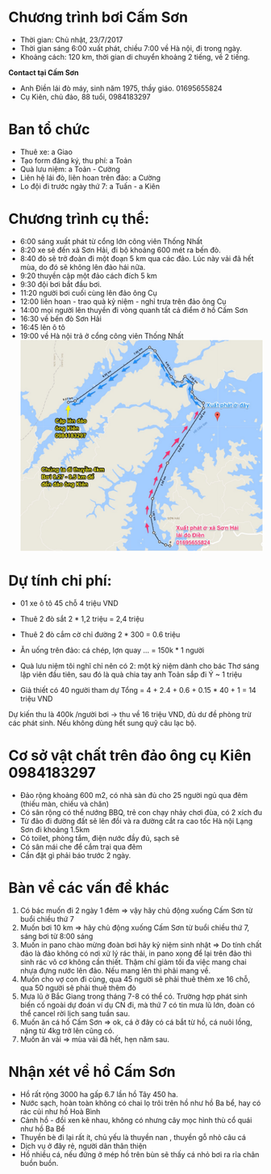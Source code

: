 # Chương trình bơi Cấm Sơn

- Thời gian: Chủ nhật, 23/7/2017
- Thời gian sáng 6:00 xuất phát, chiều 7:00 về Hà nội, đi trong ngày.
- Khoảng cách: 120 km, thời gian di chuyển khoảng 2 tiếng, về 2 tiếng.

**Contact tại Cấm Sơn**

- Anh Điền lái đò máy, sinh năm 1975, thầy giáo. 01695655824
- Cụ Kiên, chủ đảo, 88 tuổi, 0984183297

# Ban tổ chức
- Thuê xe: a Giao
- Tạo form đăng ký, thu phí: a Toản
- Quà lưu niệm: a Toản - Cường
- Liên hệ lái đò, liên hoan trên đảo: a Cường
- Lo đội đi trước ngày thứ 7: a Tuấn - a Kiên

# Chương trình cụ thể:
- 6:00 sáng xuất phát từ cổng lớn công viên Thống Nhất
- 8:20 xe sẽ đến xã Sơn Hải, đi bộ khoảng 600 mét ra bến đò.
- 8:40 đò sẽ trở đoàn đi một đoạn 5 km qua các đảo. Lúc này vải đã hết mùa, do đó sẽ không lên đảo hái nữa. 
- 9:20 thuyền cập một đảo cách đích 5 km
- 9:30 đội bơi bắt đầu bơi.
- 11:20 người bơi cuối cùng lên đảo ông Cụ
- 12:00 liên hoan - trao quà kỷ niệm - nghỉ trưa trên đảo ông Cụ
- 14:00 mọi người lên thuyền đi vòng quanh tất cả điểm ở hồ Cấm Sơn
- 16:30 về bến đò Sơn Hải
- 16:45 lên ô tô
- 19:00 về Hà nội trả ở cổng công viên Thống Nhất
![Bản đồ](bando.jpg)
# Dự tính chi phí:
- 01 xe ô tô 45 chỗ 4 triệu VND
- Thuê 2 đò sắt  2 * 1,2 triệu = 2,4 triệu
- Thuê 2 đò cắm cờ chỉ đường 2 * 300 = 0.6 triệu
- Ăn uống trên đảo: cá chép, lợn quay … = 150k * 1 người
- Quà lưu niệm tôi nghĩ chỉ nên có 2: một kỷ niệm dành cho bác Thơ sáng lập viên đầu tiên, sau đó là quà chia tay anh Toản sắp đi Ý ~ 1 triệu

- Giả thiết có 40 người tham dự
Tổng = 4 + 2.4 + 0.6 + 0.15 * 40  + 1 =  14 triệu VND

Dự kiến thu là 400k /người bơi -> thu về 16 triệu VND, đủ dư đề phòng trừ các phát sinh. Nếu không dùng hết sung quỹ câu lạc bộ.

# Cơ sở vật chất trên đảo ông cụ Kiên 0984183297
- Đảo rộng khoảng 600 m2, có nhà sàn đủ cho 25 người ngủ qua đêm (thiếu màn, chiếu và chăn)
- Có sân rộng có thể nướng BBQ, trẻ con chạy nhảy chơi đùa, có 2 xích đu
- Từ đảo đi đường đất sẽ lên đồi và ra đường cắt ra cao tốc Hà nội Lạng Sơn đi khoảng 1.5km
- Có toilet, phòng tắm, điện nước đầy đủ, sạch sẽ
- Có sân mái che để cắm trại qua đêm
- Cần đặt gì phải báo trước 2 ngày.

# Bàn về các vấn đề khác
1. Có bác muốn đi 2 ngày 1 đêm ⇒ vậy hãy chủ động xuống Cấm Sơn từ buổi chiều thứ 7
2. Muốn bơi 10 km ⇒ hãy chủ động xuống Cấm Sơn từ buổi chiều thứ 7, sáng bơi từ 8:00 sáng
3. Muốn in pano chào mừng đoàn bơi hãy kỷ niệm sinh nhật ⇒ Do tính chất đảo là đảo không có nơi xử lý rác thải, in pano xong để lại trên đảo thì sinh rác vô cơ không cần thiết. Thậm chí giảm tối đa việc mang chai nhựa đựng nước lên đảo. Nếu mang lên thì phải mang về.
4. Muốn cho vợ con đi cùng, qua 45 người sẽ phải thuê thêm xe 16 chỗ, qua 50 người sẽ phải thuê thêm đò
5. Mưa lũ ở Bắc Giang trong tháng 7-8 có thể có. Trường hợp phát sinh biến cố ngoài dự đoán ví dụ CN đi, mà thứ 7 có tin mưa lũ lớn, đoàn có thể cancel rời lịch sang tuần sau.
6. Muốn ăn cá hồ Cấm Sơn ⇒ ok, cá ở đây có cá bắt từ hồ, cá nuôi lồng, nặng từ 4kg trở lên cũng có.
7. Muốn ăn vải ⇒ mùa vải đã hết, hẹn năm sau.

# Nhận xét về hồ Cấm Sơn
- Hồ rất rộng 3000 ha gấp 6.7 lần hồ Tây 450 ha.
- Nước sạch, hoàn toàn không có chai lọ trôi trên hồ như hồ Ba bể, hay có rác củi như hồ Hoà Bình
- Cảnh hồ - đồi xen kẽ nhau, không có nhưng cây mọc hình thù cổ quái như hồ Ba Bể
- Thuyền bè đi lại rất ít, chủ yếu là thuyền nan , thuyền gỗ nhỏ câu cá
- Dịch vụ ở đây rẻ, người dân thân thiện
- Hồ nhiều cá, nếu đứng ở mép hồ trên bùn sẽ thấy cá nhỏ bơi ra rỉa chân buồn buồn.

